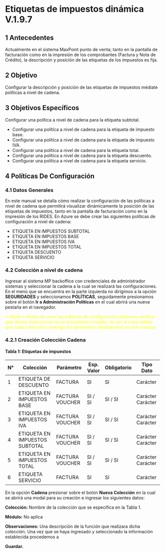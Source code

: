 # Etiquetas de impuestos dinámica V.1.9.7

## 1 Antecedentes 
  Actualmente en el sistema MaxPoint punto de venta; tanto en la pantalla de facturación 
como en la impresión de los comprobantes (Factura y Nota de Crédito), la descripción y 
posición de las etiquetas de los impuestos es fija.

## 2 Objetivo 
Configurar la descripción y posición de las etiquetas de impuestos médiate políticas a nivel 
de cadena.

## 3 Objetivos Específicos

Configurar una política a nivel de cadena para la etiqueta subtotal.
- Configurar una política a nivel de cadena para la etiqueta de impuesto base.
- Configurar una política a nivel de cadena para la etiqueta de impuesto IVA.
- Configurar una política a nivel de cadena para la etiqueta total.
- Configurar una política a nivel de cadena para la etiqueta descuento.
- Configurar una política a nivel de cadena para la etiqueta servicio.

## 4 Políticas De Configuración
### 4.1 Datos Generales

  En este manual se detalla cómo realizar la configuración de las políticas a nivel de cadena 
que permitirá visualizar dinámicamente la posición de las etiquetas de impuestos, tanto en
la pantalla de facturación como en la impresión de los RIDES.
En Azure se debe crear las siguientes políticas de configuración a nivel de cadena:
- ETIQUETA EN IMPUESTOS SUBTOTAL
- ETIQUETA EN IMPUESTOS BASE
- ETIQUETA EN IMPUESTOS IVA
- ETIQUETA EN IMPUESTOS TOTAL
- ETIQUETA DESCUENTO
- ETIQUETA SERVICIO

### 4.2 Colección a nivel de cadena

Ingresar al sistema MP backoffice con credenciales de administrador sistemas y seleccionar 
la cadena a la cual se realizará las configuraciones.
En el menú que se encuentra en la parte izquierda no dirigimos a la opción 
**SEGURIDADES** y seleccionamos **POLÍTICAS**, seguidamente presionamos sobre el 
botón **Ir a Administración Políticas** en el cual abrirá una nueva pestaña en el navegador.

   <font color="FFFF00">**Nota:**Antes de crear las políticas de configuración debemos verificar que dichas 
colecciones no se encuentren creadas, de ser el caso validar que cada colección contenga 
los parámetros establecidos en este manual</font> 

### 4.2.1 Creación Colección Cadena

#### Tabla 1: Etiquetas de impuestos

| **N°** |    **Colección**                | **Parámetro**    | **Esp. Valor** | **Obligatorio** | **Tipo Dato**     |
|--------|---------------------------------|------------------|----------------|-----------------|-------------------|
| 1      | ETIQUETA DE DESCUENTO           | FACTURA          | SI             | SI              | Carácter          |
| 2      | ETIQUETA EN IMPUESTOS BASE      | FACTURA  VOUCHER | SI / SI          | SI / SI           | Carácter Carácter |
| 3      | ETIQUETA EN IMPUESTOS IVA       | FACTURA VOUCHER  | SI / SI          | SI / SI           | Carácter Carácter |
| 4      | ETIQUETA EN IMPUESTOS  SUBTOTAL | FACTURA VOUCHER  | SI / SI          | SI / SI           | Carácter Carácter |
| 5      | ETIQUETA EN IMPUESTOS TOTAL     | FACTURA VOUCHER  | SI / SI          | SI / SI             | Carácter Carácter |
| 6      | ETIQUETA SERVICIO               | FACTURA          | SI             | SI              | Carácter          |


En la opción **Cadena** presionar sobre el botón **Nueva Colección** en la cual se abrirá una 
modal para su creación e ingresar los siguientes datos:

**Colección:** Nombre de la colección que se especifica en la Tabla 1.

**Módulo:** No aplica

**Observaciones:** Una descripción de la función que realizara dicha colección.
Una vez que se haya ingresado y seleccionado la información establecida procedemos a 

**Guardar.**


